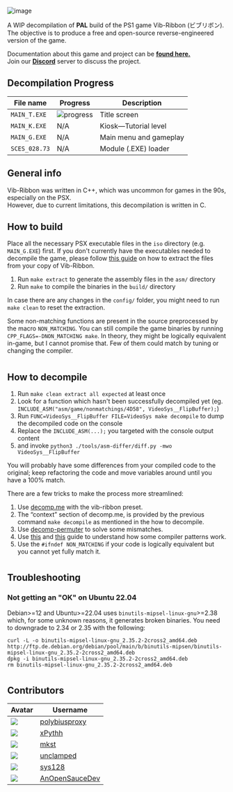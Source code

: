 ![image](https://github.com/open-ribbon/open-ribbon/assets/52961795/e189d94c-9d19-4ace-ae25-9f2c17e5b30b)


A WIP decompilation of **PAL** build of the PS1 game Vib-Ribbon (ビブリボン). <br>
The objective is to produce a free and open-source reverse-engineered version of the game. <br>

Documentation about this game and project can be **[found here.](https://github.com/open-ribbon/documentation)** <br>
Join our **[Discord](https://discord.gg/n5TPTBvGjE)** server to discuss the project.


## Decompilation Progress

| File name  | Progress | Description
|------------|----------|------------
| `MAIN_T.EXE` | ![progress](https://img.shields.io/endpoint?url=https://raw.githubusercontent.com/polybiusproxy/open-ribbon/gh-report/assets/progress-sces028.json) | Title screen
| `MAIN_K.EXE` | N/A | Kiosk—Tutorial level
| `MAIN_G.EXE` | N/A | Main menu and gameplay
| `SCES_028.73` | N/A | Module (.EXE) loader

## General info

Vib-Ribbon was written in C++, which was uncommon for games in the 90s, especially on the PSX.<br>
However, due to current limitations, this decompilation is written in C.

## How to build

Place all the necessary PSX executable files in the `iso` directory (e.g. `MAIN_G.EXE`) first.
If you don't currently have the executables needed to decompile the game, please follow [this guide](https://open-ribbon.github.io/documentation/#decompilation/file-ext/#extracting-from-biniso-file) on how to extract the files from your copy of Vib-Ribbon.

 1. Run `make extract` to generate the assembly files in the `asm/` directory
 1. Run `make` to compile the binaries in the `build/` directory

In case there are any changes in the `config/` folder, you might need to run `make clean` to reset the extraction.

Some non-matching functions are present in the source preprocessed by the macro `NON_MATCHING`. You can still compile the game binaries by running `CPP_FLAGS=-DNON_MATCHING make`. In theory, they might be logically equivalent in-game, but I cannot promise that. Few of them could match by tuning or changing the compiler.

#
## How to decompile

1. Run `make clean extract all expected` at least once
1. Look for a function which hasn't been successfully decompiled yet (eg. `INCLUDE_ASM("asm/game/nonmatchings/4D58", VideoSys__FlipBuffer);`)
1. Run `FUNC=VideoSys__FlipBuffer FILE=VideoSys make decompile` to dump the decompiled code on the console
1. Replace the `INCLUDE_ASM(...);` you targeted with the console output content
1. and invoke `python3 ./tools/asm-differ/diff.py -mwo VideoSys__FlipBuffer`

You will probably have some differences from your compiled code to the original; keep refactoring the code and move variables around until you have a 100% match.

There are a few tricks to make the process more streamlined:

1. Use [decomp.me](https://decomp.me/) with the vib-ribbon preset.
1. The “context” section of decomp.me, is provided by the previous command `make decompile` as mentioned in the how to decompile.
1. Use [decomp-permuter](https://github.com/simonlindholm/decomp-permuter) to solve some mismatches.
1. Use [this](https://github.com/mkst/sssv/wiki/Jump-Tables) and [this](https://github.com/pmret/papermario/wiki/GCC-2.8.1-Tips-and-Tricks) guide to understand how some compiler patterns work.
1. Use the `#ifndef NON_MATCHING` if your code is logically equivalent but you cannot yet fully match it.

#
## Troubleshooting

### Not getting an "OK" on Ubuntu 22.04

Debian>=12 and Ubuntu>=22.04 uses `binutils-mipsel-linux-gnu`>=2.38 which, for some unknown reasons, it generates broken binaries. You need to downgrade to 2.34 or 2.35 with the following:

```shell
curl -L -o binutils-mipsel-linux-gnu_2.35.2-2cross2_amd64.deb http://ftp.de.debian.org/debian/pool/main/b/binutils-mipsen/binutils-mipsel-linux-gnu_2.35.2-2cross2_amd64.deb
dpkg -i binutils-mipsel-linux-gnu_2.35.2-2cross2_amd64.deb
rm binutils-mipsel-linux-gnu_2.35.2-2cross2_amd64.deb
```

#
## Contributors

| Avatar | Username |
| ------ | -------- | 
| ![](https://avatars.githubusercontent.com/u/47796739?s=64) | [polybiusproxy](https://github.com/polybiusproxy)
| ![](https://avatars.githubusercontent.com/u/52961795?s=64) | [xPythh](https://github.com/xPythh) |
| ![](https://avatars.githubusercontent.com/u/22226349?s=64) | [mkst](https://github.com/mkst)
| ![](https://i.imgur.com/vtsmp8m.png) 						 | [unclamped](https://github.com/unclamped) 
| ![](https://avatars.githubusercontent.com/u/70072571?s=64) | [sys128](https://github.com/sys128)
| ![](https://avatars.githubusercontent.com/u/119765865?s=64) | [AnOpenSauceDev](https://github.com/AnOpenSauceDev)
